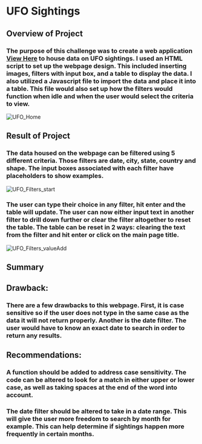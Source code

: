# UFO Sightings

## Overview of Project
### The purpose of this challenge was to create a web application [View Here](https://jwag2128.github.io/UFOs/) to house data on UFO sightings.  I used an HTML script to set up the webpage design.  This included inserting images, filters with input box, and a table to display the data.  I also utilized a Javascript file to import the data and place it into a table.  This file would also set up how the filters would function when idle and when the user would select the criteria to view.

![UFO_Home](https://user-images.githubusercontent.com/106286533/184932671-55035010-a8d1-4169-b0ee-4345042b0ace.png)

## Result of Project
### The data housed on the webpage can be filtered using 5 different criteria.  Those filters are date, city, state, country and shape.  The input boxes associated with each filter have placeholders to show examples.

![UFO_Filters_start](https://user-images.githubusercontent.com/106286533/184932734-7734a531-243b-47fd-999a-b38b4b614cfa.png)

### The user can type their choice in any filter, hit enter and the table will update.  The user can now either input text in another filter to drill down further or clear the filter altogether to reset the table.  The table can be reset in 2 ways: clearing the text from the filter and hit enter or click on the main page title.  

![UFO_Filters_valueAdd](https://user-images.githubusercontent.com/106286533/184932949-61fdf557-11e6-4d9f-a17f-5eee9b9c64bb.png)

## Summary
## Drawback:

### There are a few drawbacks to this webpage.  First, it is case sensitive so if the user does not type in the same case as the data it will not return properly.  Another is the date filter.   The user would have to know an exact date to search in order to return any results.

## Recommendations:

### A function should be added to address case sensitivity.  The code can be altered to look for a match in either upper or lower case, as well as taking spaces at the end of the word into account.

### The date filter should be altered to take in a date range.  This will give the user more freedom to search by month for example.  This can help determine if sightings happen more frequently in certain months.
